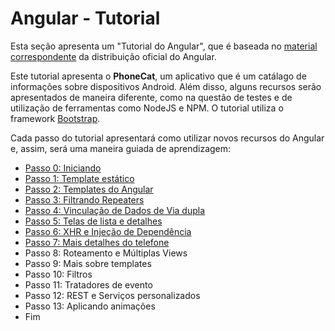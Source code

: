 # Angular - Tutorial

Esta seção apresenta um "Tutorial do Angular", que é baseada no [material correspondente](https://docs.angularjs.org/tutorial) da distribuição oficial do Angular. 

Este tutorial apresenta o **PhoneCat**, um aplicativo que é um catálago de informações sobre dispositivos Android. Além disso, alguns recursos serão apresentados de maneira diferente, como na questão de testes e de utilização de ferramentas como NodeJS e NPM. O tutorial utiliza o framework [Bootstrap](http://getbootstrap.com).

Cada passo do tutorial apresentará como utilizar novos recursos do Angular e, assim, será uma maneira guiada de aprendizagem:
- [Passo 0: Iniciando](passo-0.md)
- [Passo 1: Template estático](passo-1.md)
- [Passo 2: Templates do Angular](passo-2.md)
- [Passo 3: Filtrando Repeaters](passo-3.md)
- [Passo 4: Vinculação de Dados de Via dupla](passo-4.md)
- [Passo 5: Telas de lista e detalhes](passo-5.md)
- [Passo 6: XHR e Injeção de Dependência](passo-6.md)
- [Passo 7: Mais detalhes do telefone](passo-7.md)
- Passo 8: Roteamento e Múltiplas Views
- Passo 9: Mais sobre templates
- Passo 10: Filtros
- Passo 11: Tratadores de evento
- Passo 12: REST e Serviços personalizados
- Passo 13: Aplicando animações
- Fim